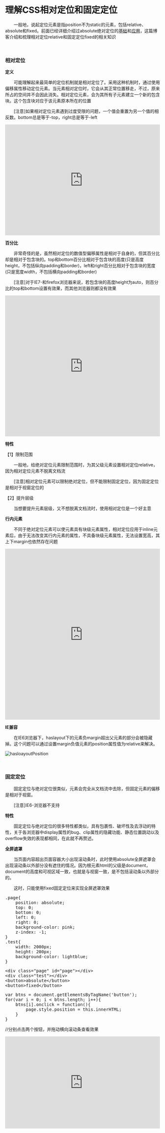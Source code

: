# 理解CSS相对定位和固定定位

 　　一般地，说起定位元素是指position不为static的元素，包括relative、absolute和fixed。前面已经详细介绍过absolute绝对定位的[基础](http://www.cnblogs.com/xiaohuochai/p/5312917.html)和[应用](http://www.cnblogs.com/xiaohuochai/p/5315942.html)，这篇博客介绍和梳理相对定位relative和固定定位fixed的相关知识

&nbsp;

### 相对定位

**定义**

　　可能理解起来最简单的定位机制就是相对定位了。采用这种机制时，通过使用偏移属性移动定位元素。当元素相对定位时，它会从其正常位置移走，不过，原来所占的空间并不会因此消失。相对定位元素，会为其所有子元素建立一个新的包含块。这个包含块对应于该元素原本所在的位置

　　[注意]如果相对定位元素遇到过度受限的问题，一个值会重置为另一个值的相反数。bottom总是等于-top，right总是等于-left

<iframe style="width: 100%; height: 361px;" src="https://demo.xiaohuochai.site/css/relative/r1.html" frameborder="0" width="320" height="240"></iframe>

**百分比**

 　　非常奇怪的是，虽然相对定位的数值型偏移属性是相对于自身的，但其百分比却是相对于包含块的。top和bottom百分比相对于包含块的高度(只是高度height，不包括纵向padding和border)，left和right百分比相对于包含块的宽度(只是宽度width，不包括横向padding和border)

　　[注意]对于IE7-和firefox浏览器来说，若包含块的高度height为auto，则百分比的top和bottom设置有效果，而其他浏览器则都没有效果&nbsp;

<iframe style="width: 100%; height: 459px;" src="https://demo.xiaohuochai.site/css/relative/r2.html" frameborder="0" width="320" height="240"></iframe>

**特性**

【1】限制范围

　　一般地，给绝对定位元素限制范围时，为其父级元素设置相对定位relative，因为相对定位元素不脱离文档流

　　[注意]相对定位元素可以限制绝对定位，但不能限制固定定位，因为固定定位是相对于视窗定位的

【2】提升层级

　　当想要提升元素层级，又不想脱离文档流时，使用相对定位是一个好主意

**行内元素**

 　　不同于绝对定位元素可以使元素具有块级元素属性，相对定位应用于inline元素后，由于无法改变其行内元素的属性，不具备块级元素属性，无法设置宽高，其上下margin也依然存在问题

<iframe style="width: 100%; height: 557px;" src="https://demo.xiaohuochai.site/css/relative/r3.html" frameborder="0" width="320" height="240"></iframe>

**IE兼容**

　　在IE6浏览器下，haslayout下的元素负margin超出父元素的部分会被隐藏掉。这个问题可以通过设置margin负值元素的position属性值为relative来解决。

![hasloayoutPosition](https://pic.xiaohuochai.site/blog/CSS_layout_hasloayoutPosition.gif)

&nbsp;

### 固定定位

　　固定定位与绝对定位很类似，元素会完全从文档流中去除，但固定元素的偏移是相对于视窗。

　　[注意]IE6-浏览器不支持

**特性**

 　　固定定位与绝对定位的很多特性都类似，具有包裹性、破坏性及去浮动的特性，关于各浏览器中display属性的bug、clip属性的隐藏功能、静态位置跳动以及overflow失效的表现都相同，在此就不再赘述。

**全屏遮罩**

　　当页面内容超出页面容器大小出现滚动条时，此时使用absolute全屏遮罩会出现滚动条以外部分没有遮住的情况。因为根元素html的父级是document，document的高度和可视区域一致，也就是与视窗一致，是不包括滚动条以外部分的。

　　这时，只能使用fixed固定定位来实现全屏遮罩效果

<div class="cnblogs_code">
<pre>.page{
    position: absolute;
    top: 0;
    bottom: 0;
    left: 0;
    right: 0;
    background-color: pink;
    z-index: -1;
}    
.test{
    width: 2000px;
    height: 200px;
    background-color: lightblue;
}</pre>
</div>
<div class="cnblogs_code">
<pre>&lt;div class="page" id="page"&gt;&lt;/div&gt;
&lt;div class="test"&gt;&lt;/div&gt;    
&lt;button&gt;absolute&lt;/button&gt;
&lt;button&gt;fixed&lt;/button&gt;</pre>
</div>
<div class="cnblogs_code">
<pre>var btns = document.getElementsByTagName('button');
for(var i = 0; i &lt; btns.length; i++){
    btns[i].onclick = function(){
        page.style.position = this.innerHTML;
    }
}</pre>
</div>

//分别点击两个按钮，并拖动横向滚动条查看效果

<iframe style="width: 100%; height: 300px;" src="https://demo.xiaohuochai.site/css/relative/r4.html" frameborder="0" width="320" height="240"></iframe>

